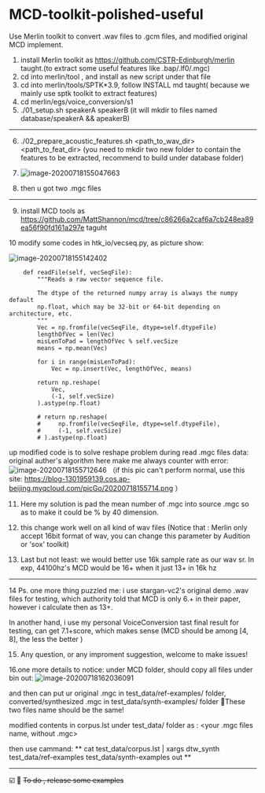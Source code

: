 # MCD-toolkit-polished-useful
Use Merlin toolkit to convert .wav files to .gcm files, and modified original MCD implement.


1. install Merlin toolkit as https://github.com/CSTR-Edinburgh/merlin taught.(to extract some useful features like .bap/.lf0/.mgc)
2. cd into merlin/tool , and install as new script under that file
3. cd into merlin/tools/SPTK*3.9, follow INSTALL md taught( because we mainly use sptk toolkit to extract features)
4. cd merlin/egs/voice_conversion/s1
5. ./01_setup.sh speakerA speakerB (it will mkdir to files named database/speakerA && apeakerB)

***

6. ./02_prepare_acoustic_features.sh <path_to_wav_dir> <path_to_feat_dir> (you need to mkdir two new folder to contain the features to be extracted, recommend to build under database folder)
7. ![image-20200718155047663](https://blog-1301959139.cos.ap-beijing.myqcloud.com/picGo/20200718155049.png)

8. then u got two .mgc files

***

9. install MCD tools as https://github.com/MattShannon/mcd/tree/c86266a2caf6a7cb248ea89ea56f90fd161a297e taguht



10 modify some codes in htk_io/vecseq.py, as picture show:

![image-20200718155142402](https://blog-1301959139.cos.ap-beijing.myqcloud.com/picGo/20200718155143.png)

```
    def readFile(self, vecSeqFile):
        """Reads a raw vector sequence file.

        The dtype of the returned numpy array is always the numpy default
        np.float, which may be 32-bit or 64-bit depending on architecture, etc.
        """
        Vec = np.fromfile(vecSeqFile, dtype=self.dtypeFile)
        lengthOfVec = len(Vec)
        misLenToPad = lengthOfVec % self.vecSize
        means = np.mean(Vec)

        for i in range(misLenToPad):
            Vec = np.insert(Vec, lengthOfVec, means)

        return np.reshape(
            Vec,
            (-1, self.vecSize)
        ).astype(np.float)

        # return np.reshape(
        #     np.fromfile(vecSeqFile, dtype=self.dtypeFile),
        #     (-1, self.vecSize)
        # ).astype(np.float)
```


up modified code is to solve reshape problem during read .mgc files data: original auther's algorithm here make me always counter with error:
![image-20200718155712646](https://blog-1301959139.cos.ap-beijing.myqcloud.com/picGo/20200718155714.png)
（if this pic can't perform normal, use this site: https://blog-1301959139.cos.ap-beijing.myqcloud.com/picGo/20200718155714.png ）

11. Here my solution is pad the mean number of .mgc into source .mgc so as to make it could be % by 40 dimension.

12. this change work well on all kind of wav files (Notice that : Merlin only accept 16bit format of wav, you can change this parameter 
by Audition or 'sox' toolkit)

13. Last but not least: we would better use 16k sample rate as our wav sr. In exp, 44100hz's MCD would be 16+ when it just 13+ in 16k hz


***

14 Ps. one more thing puzzled me: i use stargan-vc2's original demo .wav files for testing, which authority told that MCD is only 6.+ in their paper,
however i calculate then as 13+.

In another hand, i use my personal VoiceConversion tast final result for testing, can get 7.1+score, which makes sense (MCD should be among
[4, 8], the less the better )

15. Any question, or any improment suggestion, welcome to make issues!


16.one more details to notice: under MCD folder, should copy all files under bin out:
![image-20200718162036091](https://blog-1301959139.cos.ap-beijing.myqcloud.com/picGo/20200718162037.png)

and then can put ur original .mgc in test_data/ref-examples/ folder, converted/synthesized .mgc in test_data/synth-examples/ folder
🌟These two files name should be the same!

modified contents in corpus.lst under test_data/ folder as : <your .mgc files name, without .mgc>


then use cammand: ** cat test_data/corpus.lst | xargs dtw_synth test_data/ref-examples test_data/synth-examples out **
***
 ☑️ 🌟 ~~To do , release some examples~~
 
 
 
